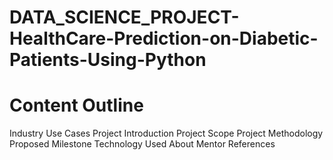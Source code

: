 # DATA_SCIENCE_PROJECT-HealthCare-Prediction-on-Diabetic-Patients-Using-Python

# Content Outline
Industry Use Cases
Project Introduction
Project Scope
Project Methodology
Proposed Milestone
Technology Used
About Mentor
References

